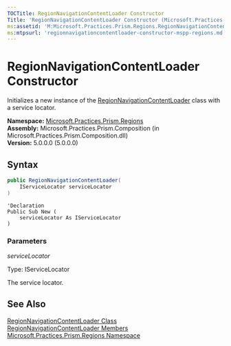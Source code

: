 ```yaml
---
TOCTitle: RegionNavigationContentLoader Constructor
Title: 'RegionNavigationContentLoader Constructor (Microsoft.Practices.Prism.Regions)'
ms:assetid: 'M:Microsoft.Practices.Prism.Regions.RegionNavigationContentLoader.\#ctor(Microsoft.Practices.ServiceLocation.IServiceLocator)'
ms:mtpsurl: 'regionnavigationcontentloader-constructor-mspp-regions.md'
---
```



# RegionNavigationContentLoader Constructor

Initializes a new instance of the [RegionNavigationContentLoader](/patterns-practices/reference/regionnavigationcontentloader-class-mspp-regions) class with a service locator.

**Namespace:** [Microsoft.Practices.Prism.Regions](/patterns-practices/reference/mspp-regions-namespace)<br/>
**Assembly:** Microsoft.Practices.Prism.Composition (in Microsoft.Practices.Prism.Composition.dll)<br/>
**Version:** 5.0.0.0 (5.0.0.0)

## Syntax

```C#
public RegionNavigationContentLoader(
	IServiceLocator serviceLocator
)
```

```VB
'Declaration
Public Sub New ( 
	serviceLocator As IServiceLocator
)
```

### Parameters

*serviceLocator*  

Type: IServiceLocator

The service locator.

## See Also

[RegionNavigationContentLoader Class](/patterns-practices/reference/regionnavigationcontentloader-class-mspp-regions)<br/>
[RegionNavigationContentLoader Members](/patterns-practices/reference/regionnavigationcontentloader-members-mspp-regions)<br/>
[Microsoft.Practices.Prism.Regions Namespace](/patterns-practices/reference/mspp-regions-namespace)<br/>